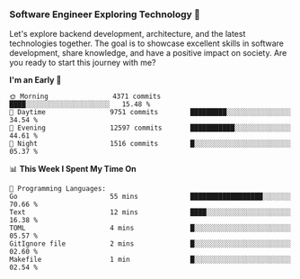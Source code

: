 ### Software Engineer Exploring Technology 🚀 

Let's explore backend development, architecture, and the latest technologies together. The goal is to showcase excellent skills in software development, share knowledge, and have a positive impact on society. Are you ready to start this journey with me?

<!--START_SECTION:waka-->
**I'm an Early 🐤** 

```text
🌞 Morning                4371 commits        ████░░░░░░░░░░░░░░░░░░░░░   15.48 % 
🌆 Daytime                9751 commits        █████████░░░░░░░░░░░░░░░░   34.54 % 
🌃 Evening                12597 commits       ███████████░░░░░░░░░░░░░░   44.61 % 
🌙 Night                  1516 commits        █░░░░░░░░░░░░░░░░░░░░░░░░   05.37 % 
```


📊 **This Week I Spent My Time On** 

```text
💬 Programming Languages: 
Go                       55 mins             ██████████████████░░░░░░░   70.66 % 
Text                     12 mins             ████░░░░░░░░░░░░░░░░░░░░░   16.38 % 
TOML                     4 mins              █░░░░░░░░░░░░░░░░░░░░░░░░   05.57 % 
GitIgnore file           2 mins              █░░░░░░░░░░░░░░░░░░░░░░░░   02.60 % 
Makefile                 1 min               █░░░░░░░░░░░░░░░░░░░░░░░░   02.54 % 
```


<!--END_SECTION:waka-->

